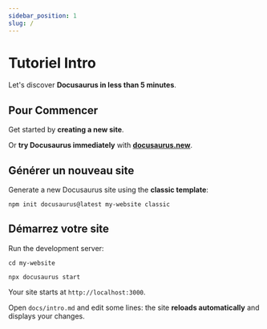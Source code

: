 ```yaml
---
sidebar_position: 1
slug: /
---
```


# Tutoriel Intro

Let's discover **Docusaurus in less than 5 minutes**.

## Pour Commencer

Get started by **creating a new site**.

Or **try Docusaurus immediately** with **[docusaurus.new](https://docusaurus.new)**.

## Générer un nouveau site

Generate a new Docusaurus site using the **classic template**:

```shell
npm init docusaurus@latest my-website classic
```

## Démarrez votre site

Run the development server:

```shell
cd my-website

npx docusaurus start
```

Your site starts at `http://localhost:3000`.

Open `docs/intro.md` and edit some lines: the site **reloads automatically** and displays your changes.

